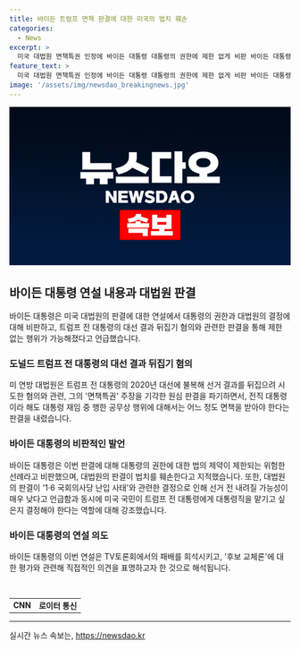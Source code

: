 ```yaml
---
title: 바이든 트럼프 면책 판결에 대한 미국의 법치 훼손
categories:
  - News
excerpt: >
  미국 대법원 면책특권 인정에 바이든 대통령 대통령의 권한에 제한 없게 비판 바이든 대통령은 미 연방 대법원의 트럼프 전 대통령의 대선 뒤집기 혐의에 대한 판결을 비판하며 대통령의 권한에는 제한이 없어졌다고 밝혔다. 이로 인해 대통령의 행동이 사실상 제한이 없어진다고 주장하면서 대법원의 판결을 법치를 훼손한다고 비판했다. 또한, 2021년 1·6 국회의사당 난입 사태와 관련하여 미국 국민이 법원에서 답을 받을 자격이 있다고 강조하며 대법관의 발언에 반대를 표명했다.
feature_text: >
  미국 대법원 면책특권 인정에 바이든 대통령 대통령의 권한에 제한 없게 비판 바이든 대통령은 미 연방 대법원의 트럼프 전 대통령의 대선 뒤집기 혐의에 대한 판결을 비판하며 대통령의 권한에는 제한이 없어졌다고 밝혔다. 이로 인해 대통령의 행동이 사실상 제한이 없어진다고 주장하면서 대법원의 판결을 법치를 훼손한다고 비판했다. 또한, 2021년 1·6 국회의사당 난입 사태와 관련하여 미국 국민이 법원에서 답을 받을 자격이 있다고 강조하며 대법관의 발언에 반대를 표명했다.
image: '/assets/img/newsdao_breakingnews.jpg'
---
```


<p><img src="/assets/img/newsdao_breakingnews.jpg" alt="pcversion 속보" /></p>

<h2 data-ke-size="size26">바이든 대통령 연설 내용과 대법원 판결</h2>

<p data-ke-size="size16">바이든 대통령은 미국 대법원의 판결에 대한 연설에서 대통령의 권한과 대법원의 결정에 대해 비판하고, 트럼프 전 대통령의 대선 결과 뒤집기 혐의와 관련한 판결을 통해 제한 없는 행위가 가능해졌다고 언급했습니다.</p>

<h3 data-ke-size="size20">도널드 트럼프 전 대통령의 대선 결과 뒤집기 혐의</h3>

<p data-ke-size="size16">미 연방 대법원은 트럼프 전 대통령의 2020년 대선에 불복해 선거 결과를 뒤집으려 시도한 혐의와 관련, 그의 '면책특권' 주장을 기각한 원심 판결을 파기하면서, 전직 대통령이라 해도 대통령 재임 중 행한 공무상 행위에 대해서는 어느 정도 면책을 받아야 한다는 판결을 내렸습니다.</p>

<h3 data-ke-size="size20">바이든 대통령의 비판적인 발언</h3>

<p data-ke-size="size16">바이든 대통령은 이번 판결에 대해 대통령의 권한에 대한 법의 제약이 제한되는 위험한 선례라고 비판했으며, 대법원의 판결이 법치를 훼손한다고 지적했습니다. 또한, 대법원의 판결이 '1·6 국회의사당 난입 사태'와 관련한 결정으로 인해 선거 전 내려질 가능성이 매우 낮다고 언급함과 동시에 미국 국민이 트럼프 전 대통령에게 대통령직을 맡기고 싶은지 결정해야 한다는 역할에 대해 강조했습니다.</p>

<h3 data-ke-size="size20">바이든 대통령의 연설 의도</h3>

<p data-ke-size="size16">바이든 대통령의 이번 연설은 TV토론회에서의 패배를 희석시키고, '후보 교체론'에 대한 평가와 관련해 직접적인 의견을 표명하고자 한 것으로 해석됩니다.</p>

<p data-ke-size="size16">&nbsp;</p>

<table>
  <tbody>
    <tr>
      <td style="text-align: center; height: 17px;"><b>CNN</b></td>
      <td style="text-align: center; height: 17px;"><b>로이터 통신</b></td>
    </tr>
  </tbody>
</table>

<hr>
실시간 뉴스 속보는, <a href="https://newsdao.kr" rel="dofollow">https://newsdao.kr</a>


